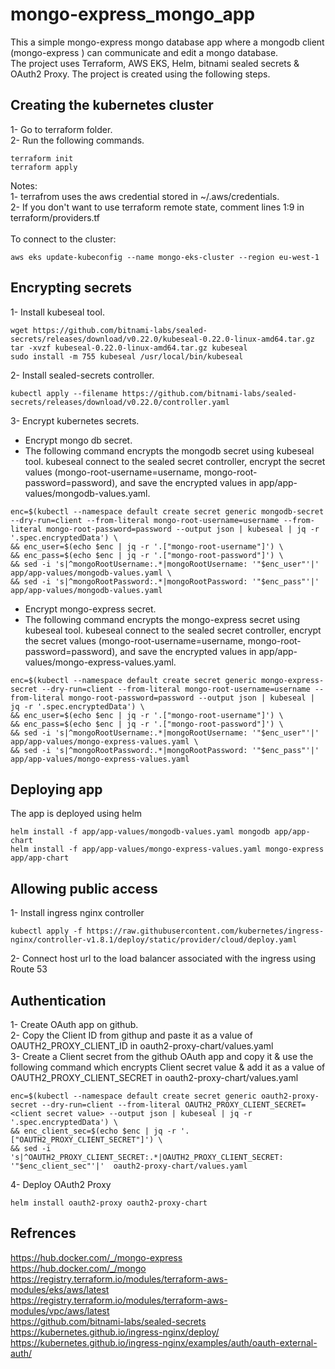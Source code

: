# mongo-express_mongo_app
This a simple mongo-express mongo database app where a mongodb client (mongo-express ) can communicate and edit a mongo database. <br />
The project uses Terraform, AWS EKS, Helm, bitnami sealed secrets & OAuth2 Proxy. The project is created using the following steps.
## Creating the kubernetes cluster
1- Go to terraform folder. <br />
2- Run the following commands. <br />
```
terraform init
terraform apply
```
Notes: <br />
1- terrafrom uses the aws credential stored in ~/.aws/credentials. <br />
2- If you don't want to use terraform remote state, comment lines 1:9 in terraform/providers.tf <br />
<br />
To connect to the cluster:<br />
```
aws eks update-kubeconfig --name mongo-eks-cluster --region eu-west-1
```

## Encrypting secrets
1- Install kubeseal tool.<br />
```
wget https://github.com/bitnami-labs/sealed-secrets/releases/download/v0.22.0/kubeseal-0.22.0-linux-amd64.tar.gz
tar -xvzf kubeseal-0.22.0-linux-amd64.tar.gz kubeseal
sudo install -m 755 kubeseal /usr/local/bin/kubeseal

```
2- Install sealed-secrets controller.<br />
```
kubectl apply --filename https://github.com/bitnami-labs/sealed-secrets/releases/download/v0.22.0/controller.yaml
```
3- Encrypt kubernetes secrets.<br />
  * Encrypt mongo db secret.
  * The following command encrypts the mongodb secret using kubeseal tool. kubeseal connect to the sealed secret controller, encrypt the secret values (mongo-root-username=username, mongo-root-password=password), and save the encrypted values in app/app-values/mongodb-values.yaml.
```
enc=$(kubectl --namespace default create secret generic mongodb-secret --dry-run=client --from-literal mongo-root-username=username --from-literal mongo-root-password=password --output json | kubeseal | jq -r '.spec.encryptedData') \
&& enc_user=$(echo $enc | jq -r '.["mongo-root-username"]') \
&& enc_pass=$(echo $enc | jq -r '.["mongo-root-password"]') \
&& sed -i 's|^mongoRootUsername:.*|mongoRootUsername: '"$enc_user"'|'  app/app-values/mongodb-values.yaml \
&& sed -i 's|^mongoRootPassword:.*|mongoRootPassword: '"$enc_pass"'|'  app/app-values/mongodb-values.yaml
```
  * Encrypt mongo-express secret.
  * The following command encrypts the mongo-express secret using kubeseal tool. kubeseal connect to the sealed secret controller, encrypt the secret values (mongo-root-username=username, mongo-root-password=password), and save the encrypted values in app/app-values/mongo-express-values.yaml.
```
enc=$(kubectl --namespace default create secret generic mongo-express-secret --dry-run=client --from-literal mongo-root-username=username --from-literal mongo-root-password=password --output json | kubeseal | jq -r '.spec.encryptedData') \
&& enc_user=$(echo $enc | jq -r '.["mongo-root-username"]') \
&& enc_pass=$(echo $enc | jq -r '.["mongo-root-password"]') \
&& sed -i 's|^mongoRootUsername:.*|mongoRootUsername: '"$enc_user"'|'  app/app-values/mongo-express-values.yaml \
&& sed -i 's|^mongoRootPassword:.*|mongoRootPassword: '"$enc_pass"'|'  app/app-values/mongo-express-values.yaml
```
## Deploying app
The app is deployed using helm
```
helm install -f app/app-values/mongodb-values.yaml mongodb app/app-chart
helm install -f app/app-values/mongo-express-values.yaml mongo-express app/app-chart
```
## Allowing public access
1- Install ingress nginx controller
```
kubectl apply -f https://raw.githubusercontent.com/kubernetes/ingress-nginx/controller-v1.8.1/deploy/static/provider/cloud/deploy.yaml
```
2- Connect host url to the load balancer associated with the ingress using Route 53
## Authentication
1- Create OAuth app on github. <br />
2- Copy the Client ID from githup and paste it as a value of OAUTH2_PROXY_CLIENT_ID in oauth2-proxy-chart/values.yaml <br />
3- Create a Client secret from the github OAuth app and copy it & use the following command which encrypts Client secret value & add it as a value of OAUTH2_PROXY_CLIENT_SECRET in oauth2-proxy-chart/values.yaml
```
enc=$(kubectl --namespace default create secret generic oauth2-proxy-secret --dry-run=client --from-literal OAUTH2_PROXY_CLIENT_SECRET=<client secret value> --output json | kubeseal | jq -r '.spec.encryptedData') \
&& enc_client_sec=$(echo $enc | jq -r '.["OAUTH2_PROXY_CLIENT_SECRET"]') \
&& sed -i 's|^OAUTH2_PROXY_CLIENT_SECRET:.*|OAUTH2_PROXY_CLIENT_SECRET: '"$enc_client_sec"'|'  oauth2-proxy-chart/values.yaml
```
4- Deploy OAuth2 Proxy
```
helm install oauth2-proxy oauth2-proxy-chart
```
## Refrences
https://hub.docker.com/_/mongo-express <br />
https://hub.docker.com/_/mongo <br />
https://registry.terraform.io/modules/terraform-aws-modules/eks/aws/latest <br />
https://registry.terraform.io/modules/terraform-aws-modules/vpc/aws/latest <br />
https://github.com/bitnami-labs/sealed-secrets <br />
https://kubernetes.github.io/ingress-nginx/deploy/ <br />
https://kubernetes.github.io/ingress-nginx/examples/auth/oauth-external-auth/
